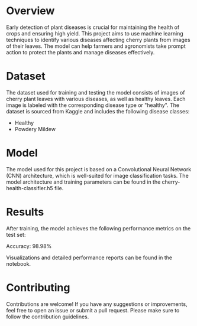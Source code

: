 # Overview

Early detection of plant diseases is crucial for maintaining the health of crops and ensuring high yield. This project aims to use machine learning techniques to identify various diseases affecting cherry plants from images of their leaves. The model can help farmers and agronomists take prompt action to protect the plants and manage diseases effectively.

# Dataset

The dataset used for training and testing the model consists of images of cherry plant leaves with various diseases, as well as healthy leaves. Each image is labeled with the corresponding disease type or "healthy". The dataset is sourced from Kaggle and includes the following disease classes:

- Healthy
- Powdery Mildew

# Model

The model used for this project is based on a Convolutional Neural Network (CNN) architecture, which is well-suited for image classification tasks. The model architecture and training parameters can be found in the cherry-health-classifier.h5 file.

# Results

After training, the model achieves the following performance metrics on the test set:

Accuracy: 98.98%

Visualizations and detailed performance reports can be found in the notebook.

# Contributing

Contributions are welcome! If you have any suggestions or improvements, feel free to open an issue or submit a pull request. Please make sure to follow the contribution guidelines.
